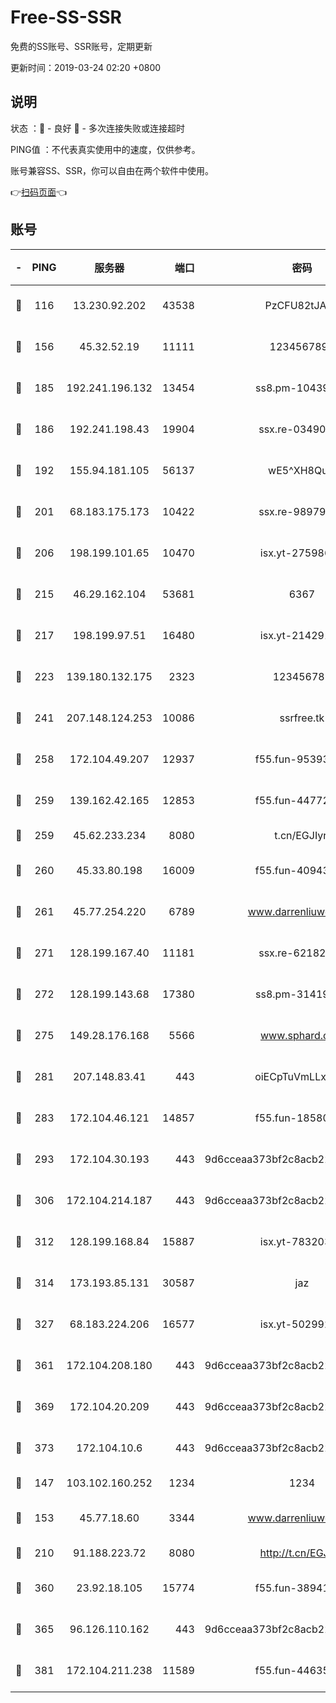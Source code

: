 # Free-SS-SSR

免费的SS账号、SSR账号，定期更新

更新时间：2019-03-24 02:20 +0800

## 说明

状态     ：🙂 - 良好 🙁 - 多次连接失败或连接超时

PING值   ：不代表真实使用中的速度，仅供参考。

账号兼容SS、SSR，你可以自由在两个软件中使用。

👉[扫码页面](https://liesauer.github.io/Free-SS-SSR/)👈

## 账号

|-|PING|服务器|端口|密码|加密方式|区域|
|:----:|:----:|:-----:|-----:|:----:|:----:|:----:|
|🙂|116|13.230.92.202|43538|PzCFU82tJAdZ|aes-256-cfb|JP|
|🙂|156|45.32.52.19|11111|1234567890|aes-256-cfb|JP|
|🙂|185|192.241.196.132|13454|ss8.pm-10439574|aes-256-cfb|US|
|🙂|186|192.241.198.43|19904|ssx.re-03490817|aes-256-cfb|US|
|🙂|192|155.94.181.105|56137|wE5^XH8Quw|aes-256-cfb|US|
|🙂|201|68.183.175.173|10422|ssx.re-98979654|aes-256-cfb|US|
|🙂|206|198.199.101.65|10470|isx.yt-27598689|aes-256-cfb|US|
|🙂|215|46.29.162.104|53681|6367|aes-128-ctr|RU|
|🙂|217|198.199.97.51|16480|isx.yt-21429161|aes-256-cfb|US|
|🙂|223|139.180.132.175|2323|123456789|aes-256-cfb|SG|
|🙂|241|207.148.124.253|10086|ssrfree.tk|aes-256-cfb|SG|
|🙂|258|172.104.49.207|12937|f55.fun-95393089|aes-256-cfb|SG|
|🙂|259|139.162.42.165|12853|f55.fun-44772761|aes-256-cfb|SG|
|🙂|259|45.62.233.234|8080|t.cn/EGJIyrl|rc4-md5|CA|
|🙂|260|45.33.80.198|16009|f55.fun-40943567|aes-256-cfb|US|
|🙂|261|45.77.254.220|6789|www.darrenliuwei.com|aes-256-cfb|SG|
|🙂|271|128.199.167.40|11181|ssx.re-62182209|aes-256-cfb|SG|
|🙂|272|128.199.143.68|17380|ss8.pm-31419663|aes-256-cfb|SG|
|🙂|275|149.28.176.168|5566|www.sphard.com|aes-256-cfb|AU|
|🙂|281|207.148.83.41|443|oiECpTuVmLLxk4Ts|aes-256-cfb|AU|
|🙂|283|172.104.46.121|14857|f55.fun-18580153|aes-256-cfb|SG|
|🙂|293|172.104.30.193|443|9d6cceaa373bf2c8acb22e60b6a58be6|aes-256-cfb|US|
|🙂|306|172.104.214.187|443|9d6cceaa373bf2c8acb22e60b6a58be6|aes-256-cfb|US|
|🙂|312|128.199.168.84|15887|isx.yt-78320366|aes-256-cfb|SG|
|🙂|314|173.193.85.131|30587|jaz|aes-256-cfb|US|
|🙂|327|68.183.224.206|16577|isx.yt-50299273|aes-256-cfb|SG|
|🙂|361|172.104.208.180|443|9d6cceaa373bf2c8acb22e60b6a58be6|aes-256-cfb|US|
|🙂|369|172.104.20.209|443|9d6cceaa373bf2c8acb22e60b6a58be6|aes-256-cfb|US|
|🙂|373|172.104.10.6|443|9d6cceaa373bf2c8acb22e60b6a58be6|aes-256-cfb|US|
|🙂|147|103.102.160.252|1234|1234|rc4-md5|JP|
|🙂|153|45.77.18.60|3344|www.darrenliuwei.com|aes-256-cfb|JP|
|🙂|210|91.188.223.72|8080|http://t.cn/EGJIyrl|rc4-md5|RU|
|🙂|360|23.92.18.105|15774|f55.fun-38941724|aes-256-cfb|US|
|🙂|365|96.126.110.162|443|9d6cceaa373bf2c8acb22e60b6a58be6|aes-256-cfb|US|
|🙂|381|172.104.211.238|11589|f55.fun-44635800|aes-256-cfb|US|
